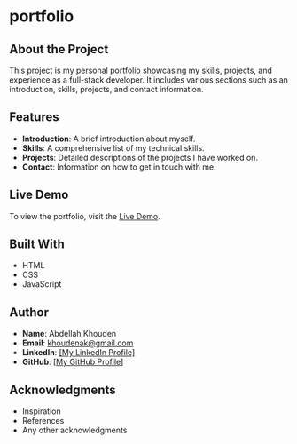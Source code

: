 # portfolio

## About the Project

This project is my personal portfolio showcasing my skills, projects, and experience as a full-stack developer. It includes various sections such as an introduction, skills, projects, and contact information.

## Features

- **Introduction**: A brief introduction about myself.
- **Skills**: A comprehensive list of my technical skills.
- **Projects**: Detailed descriptions of the projects I have worked on.
- **Contact**: Information on how to get in touch with me.

## Live Demo

To view the portfolio, visit the [Live Demo](http://your-live-demo-link.com).

## Built With

- HTML
- CSS
- JavaScript

## Author

- **Name**: Abdellah Khouden
- **Email**: khoudenak@gmail.com
- **LinkedIn**: [\[My LinkedIn Profile\]](https://www.linkedin.com/in/abdellah-khouden/)
- **GitHub**: [[My GitHub Profile](https://github.com/abdellahak)]

## Acknowledgments

- Inspiration
- References
- Any other acknowledgments
